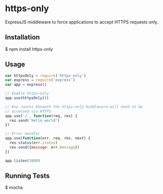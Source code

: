 # https-only
ExpressJS middleware to force applications to accept HTTPS requests only.

## Installation

  $ npm install https-only
  
## Usage

```js
var httpsOnly = require('https-only')
var express = require('express')
var app = express()

// Enable https-only
app.use(httpsOnly())

// Any routes beneath the https-only middleware will need to be
// accessed via HTTPS
app.use('/', function(req, res) {
  res.send('hello world')
})

// Error handler
app.use(function(err, req, res, next) {
  res.status(err.status)
  res.send({message: err.message})
})

app.listen(3000)
```

## Running Tests

  $ mocha
